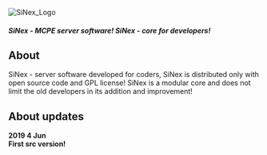 ![SiNex_Logo](http://i.imgur.com/VEPVQGH.jpg)
<h5>SiNex - MCPE server software! SiNex - core for developers!</h5>
<h2>About</h2>
SiNex - server software developed for coders, SiNex is distributed only with open source code and GPL license! SiNex is a modular core and does not limit the old developers in its addition and improvement!
<h2>About updates</h2>
<strong><underline>2019 4 Jun<strong><underline><br>
<strong>First src version!<strong>
